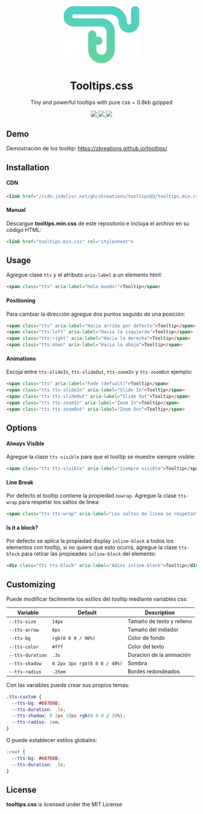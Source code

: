 <div align="center">
  <img src="/static/tts-logo.svg?sanitize=true" width="200" alt="Canvas.xml Logo">
  <h1>Tooltips.css</h1>
  <p>Tiny and powerful tooltips with pure css ~ 0.8kb gzipped</p>
  
  <a href="https://www.jsdelivr.com/package/gh/zkreations/tooltips">
    <img src="https://img.shields.io/jsdelivr/gh/hm/zkreations/tooltips?color=D69E2E&style=for-the-badge"/>
  </a>
  <a href="https://github.com/zkreations/tooltips/releases/">
    <img src="https://img.shields.io/github/v/release/zkreations/tooltips?color=68D391&style=for-the-badge"/>
  </a>
  <a href="./LICENSE">
    <img src="https://img.shields.io/github/license/zkreations/tooltips?color=4FD1C5&style=for-the-badge"/>
  </a>
</div>

## Demo

Demostración de los tooltip: https://zkreations.github.io/tooltips/

## Installation

#### CDN

```html
<link href="//cdn.jsdelivr.net/gh/zkreations/tooltips@3/tooltips.min.css" rel="stylesheet">
```

#### Manual
Descargue **tooltips.min.css** de este repositorio e incluya el archivo en su código HTML:

```html
<link href="tooltips.min.css" rel="stylesheet">
```

## Usage

Agregue clase `tts` y el atributo `aria-label` a un elemento html:

```html
<span class="tts" aria-label="Hola mundo!">Tooltip</span>
```
#### Positioning

Para cambiar la dirección agregue dos puntos seguido de una posición:

```html
<span class="tts" aria-label="Hacia arriba por defecto">Tooltip</span>
<span class="tts:left" aria-label="Hacia la izquierda">Tooltip</span>
<span class="tts:right" aria-label="Hacia la derecha">Tooltip</span>
<span class="tts:down" aria-label="Hacia la abajo">Tooltip</span>
```

#### Animations

Escoja entre `tts-slideIn`, `tts-slideOut`, `tts-zoomIn` y `tts-zoomOut` ejemplo:

```html
<span class="tts" aria-label="Fade (defualt)">Tooltip</span>
<span class="tts tts-slideIn" aria-label="Slide In">Tooltip</span>
<span class="tts tts-slideOut" aria-label="Slide Out">Tooltip</span>
<span class="tts tts-zoomIn" aria-label="Zoom In">Tooltip</span>
<span class="tts tts-zoomOut" aria-label="Zoom Out">Tooltip</span>
```

## Options

#### Always Visible
Agregue la clase `tts-visible` para que el tooltip se muestre siempre visible:

```html
<span class="tts tts-visible" aria-label="Siempre visible">Tooltip</span>
```

#### Line Break
Por defecto el tooltip contiene la propiedad `nowrap`. Agregue la clase `tts-wrap` para respetar los saltos de linea:

```html
<span class="tts tts-wrap" aria-label="Los saltos de linea se respetan">Tooltip</span>
```

#### Is it a block?
Por defecto se aplica la propiedad display `inline-block` a todos los elementos con tooltip, si no quiere que esto ocurra, agregue la clase `tts-block` para retirar las propieades `inline-block` del elemento:

```html
<div class="tts tts-block" aria-label="Adiós inline-block">Tooltip</div>
```

## Customizing  

Puede modificar facilmente los estilos del tooltip mediante variables css:


| Variable                | Default   | Description                   |
| ----------------------- | ----------| ----------------------------- |
| `--tts-size`            | `14px`    | Tamaño de texto y relleno |
| `--tts-arrow`           | `6px`     | Tamaño del indiador |
| `--tts-bg`              | `rgb(0 0 0 / 90%)`     | Color de fondo |
| `--tts-color`           | `#fff`     | Color del texto |
| `--tts-duration`        | `.3s`     | Duracion de la animación |
| `--tts-shadow`          | `0 2px 3px rgb(0 0 0 / 40%)`     | Sombra |
| `--tts-radius`          | `.25em`     | Bordes redondeados |

Con las variables puede crear sus propios temas:

```css
.tts-custom {
  --tts-bg: #607D8B;
  --tts-duration: .5s;
  --tts-shadow: 0 2px 10px rgb(0 0 0 / 20%);
  --tts-radius: 1em;
}
```

O puede establecer estilos globales:

```css
:root {
  --tts-bg: #607D8B;
  --tts-duration: .5s;
}
```

## License

**tooltips.css** is licensed under the MIT License

